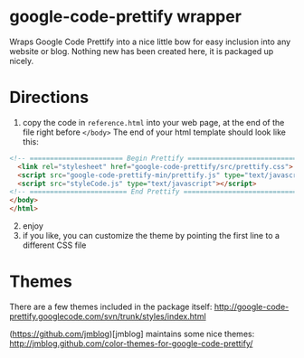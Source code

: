 google-code-prettify wrapper
=======================

Wraps Google Code Prettify into a nice little bow for easy inclusion into any website or blog. Nothing new has been created here, it is packaged up nicely.


# Directions

1. copy the code in `reference.html` into your web page, at the end of the file right before `</body>`
The end of your html template should look like this:
```html
<!-- ======================= Begin Prettify ============================-->
  <link rel="stylesheet" href="google-code-prettify/src/prettify.css">
  <script src="google-code-prettify-min/prettify.js" type="text/javascript"></script>
  <script src="styleCode.js" type="text/javascript"></script>
<!-- ======================== End Prettify =============================-->
</body>
</html>
```
2. enjoy
3. if you like, you can customize the theme by pointing the first line to a different CSS file

# Themes

There are a few themes included in the package itself:
http://google-code-prettify.googlecode.com/svn/trunk/styles/index.html

(https://github.com/jmblog)[jmblog] maintains some nice themes:
http://jmblog.github.com/color-themes-for-google-code-prettify/